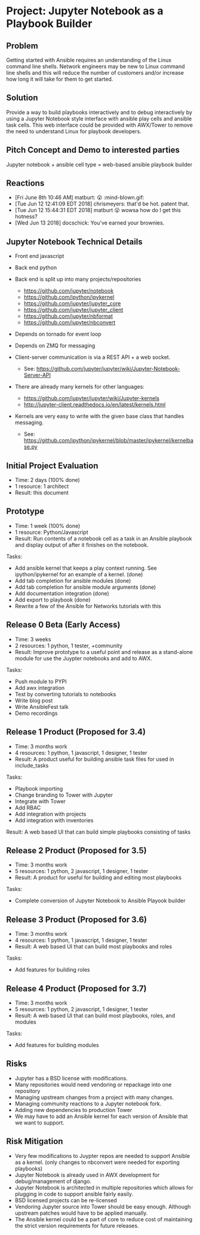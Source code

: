 
Project: Jupyter Notebook as a Playbook Builder
===============================================

Problem
-------

Getting started with Ansible requires an understanding of the Linux command line shells.
Network engineers may be new to Linux command line shells and this will reduce the
number of customers and/or increase how long it will take for them to get started.

Solution
--------

Provide a way to build playbooks interactively and to debug interactively by
using a Jupyter Notebook style interface with ansible play cells and
ansible task cells.   This web interface could be provided with AWX/Tower
to remove the need to understand Linux for playbook developers.


Pitch Concept and Demo to interested parties
--------------------------------------------

Jupyter notebook + ansible cell type = web-based ansible playbook builder


Reactions
---------

* [Fri June 8th 10:46 AM] matburt:  :open_mouth: :mind-blown.gif:
* [Tue Jun 12 12:41:09 EDT 2018] chrismeyers:  that'd be hot.  patent that.
* [Tue Jun 12 15:44:31 EDT 2018] matburt :open_mouth: wowsa how do I get this hotness?
* [Wed Jun 13 2018] docschick: You've earned your brownies.


Jupyter Notebook Technical Details
----------------------------------

* Front end javascript
* Back end python
* Back end is split up into many projects/repositories
  + https://github.com/jupyter/notebook
  + https://github.com/ipython/ipykernel
  + https://github.com/jupyter/jupyter_core
  + https://github.com/jupyter/jupyter_client
  + https://github.com/jupyter/nbformat
  + https://github.com/jupyter/nbconvert

* Depends on tornado for event loop
* Depends on ZMQ for messaging
* Client-server communication is via a REST API + a web socket.
  + See: https://github.com/jupyter/jupyter/wiki/Jupyter-Notebook-Server-API

* There are already many kernels for other languages:
  + https://github.com/jupyter/jupyter/wiki/Jupyter-kernels
  + http://jupyter-client.readthedocs.io/en/latest/kernels.html

* Kernels are very easy to write with the given base class that handles messaging.
  +  See: https://github.com/ipython/ipykernel/blob/master/ipykernel/kernelbase.py



Initial Project Evaluation
---------------------------
* Time: 2 days (100% done)
* 1 resource: 1 architect
* Result: this document


Prototype
---------
* Time: 1 week (100% done)
* 1 resource: Python/Javascript
* Result: Run contents of a notebook cell as a task in an Ansible playbook and
    display output of after it finishes on the notebook.

Tasks:

- Add ansible kernel that keeps a play context running. See ipython/ipykernel for an example of a kernel. (done)
- Add tab completion for ansible modules (done)
- Add tab completion for ansible module arguments (done)
- Add documentation integration (done)
- Add export to playbook (done)
- Rewrite a few of the Ansible for Networks tutorials with this


Release 0 Beta (Early Access)
-----------------------------
* Time: 3 weeks
* 2 resources: 1 python, 1 tester, +community
* Result:  Improve prototype to a useful point and release as a stand-alone module
for use the Juypter notebooks and add to AWX.

Tasks:

- Push module to PYPI
- Add awx integration
- Test by converting tutorials to notebooks
- Write blog post
- Write AnsibleFest talk
- Demo recordings


Release 1 Product (Proposed for 3.4)
------------------------------------
* Time: 3 months work
* 4 resources: 1 python, 1 javascript, 1 designer, 1 tester
* Result: A product useful for building ansible task files for used in include_tasks

Tasks:

- Playbook importing
- Change branding to Tower with Jupyter
- Integrate with Tower
- Add RBAC
- Add integration with projects
- Add integration with inventories

Result:  A web based UI that can build simple playbooks consisting of tasks


Release 2 Product (Proposed for 3.5)
------------------------------------
* Time: 3 months work
* 5 resources: 1 python, 2 javascript, 1 designer, 1 tester
* Result: A product for useful for building and editing most playbooks

Tasks:

- Complete conversion of Jupyter Notebook to Ansible Playook builder

Release 3 Product (Proposed for 3.6)
------------------------------------
* Time: 3 months work
* 4 resources: 1 python, 1 javascript, 1 designer, 1 tester
* Result:  A web based UI that can build most playbooks and roles

Tasks:

- Add features for building roles


Release 4 Product (Proposed for 3.7)
------------------------------------
* Time: 3 months work
* 5 resources: 1 python, 2 javascript, 1 designer, 1 tester
* Result:  A web based UI that can build most playbooks, roles, and modules

Tasks:

- Add features for building modules

Risks
-----

- Jupyter has a BSD license with modifications.
- Many repositories would need vendoring or repackage into one repository
- Managing upstream changes from a project with many changes.
- Managing community reactions to a Jupyter notebook fork.
- Adding new dependencies to production Tower
- We may have to add an Ansible kernel for each version of Ansible that we want to support.

Risk Mitigation
---------------

- Very few modifications to Juypter repos  are needed to support Ansible as a kernel.
    (only changes to nbconvert were needed for exporting playbooks)
- Jupyter Notebook is already used in AWX development for debug/management of django.
- Jupyter Notebook is architected in multiple repositories which allows for plugging
in code to support ansible fairly easily.
- BSD licensed projects can be re-licensed
- Vendoring Jupyter source into Tower should be easy enough. Although upstream patches would have to be applied manually.
- The Ansible kernel could be a part of core to reduce cost of maintaining the strict version requirements for future releases.





